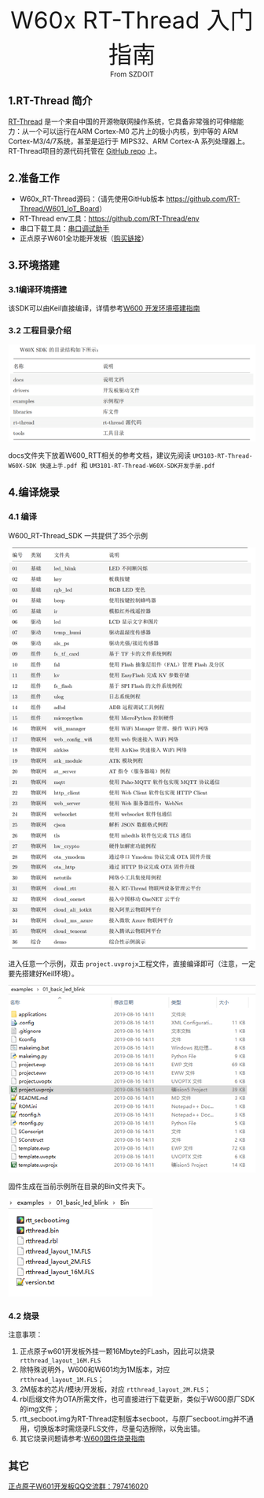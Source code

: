 <center><font size=10>W60x RT-Thread 入门指南</center></font>
<center> From SZDOIT</center>

## 1.RT-Thread 简介

[RT-Thread](http://www.rt-thread.org/) 是一个来自中国的开源物联网操作系统，它具备非常强的可伸缩能力：从一个可以运行在ARM Cortex-M0 芯片上的极小内核，到中等的 ARM Cortex-M3/4/7系统，甚至是运行于 MIPS32、ARM Cortex-A 系列处理器上。 RT-Thread项目的源代码托管在 [GitHub repo](https://github.com/rt-thread) 上。

## 2.准备工作

-   W60x\_RT-Thread源码：（请先使用GitHub版本 <https://github.com/RT-Thread/W601_IoT_Board>）
-   RT-Thread env工具：https://github.com/RT-Thread/env
-   串口下载工具：[串口调试助手](https://download.w600.fun/tool/%E6%98%9F%E9%80%9A%E6%99%BA%E8%81%94%E4%B8%B2%E5%8F%A3%E8%B0%83%E8%AF%95%E4%B8%8B%E8%BD%BD%E5%8A%A9%E6%89%8B.7z)
-   正点原子W601全功能开发板（[购买链接](http://shop.thingsturn.com/)）

## 3.环境搭建

### 3.1编译环境搭建

该SDK可以由Keil直接编译，详情参考[W600 开发环境搭建指南](../app/ide)

### 3.2 工程目录介绍

![image](1551025944478.png)



docs文件夹下放着W600\_RTT相关的参考文档，建议先阅读 `UM3103-RT-Thread-W60X-SDK 快速上手.pdf `和 `UM3101-RT-Thread-W60X-SDK开发手册.pdf`

## 4.编译烧录

### 4.1 编译

W600\_RT-Thread\_SDK 一共提供了35个示例

![1567266339884](1567266339884.png)

进入任意一个示例，双击 `project.uvprojx`工程文件，直接编译即可（注意，一定要先搭建好Keil环境）。



![1567266231646](1567266231646.png)

固件生成在当前示例所在目录的Bin文件夹下。

![1567266565273](1567266565273.png)

### 4.2 烧录

注意事项：

1.  正点原子w601开发板外挂一颗16Mbyte的FLash，因此可以烧录 `rtthread_layout_16M.FLS`
2.  除特殊说明外，W600和W601均为1M版本，对应 `rtthread_layout_1M.FLS`；
3.  2M版本的芯片/模块/开发板，对应 `rtthread_layout_2M.FLS`；
4.  rbl后缀文件为OTA所需文件，也可直接进行下载更新，类似于W600原厂SDK的img文件；
5.  rtt_secboot.img为RT-Thread定制版本secboot，与原厂secboot.img并不通用，切换版本时需烧录FLS文件，尽量勾选擦除，以免出错。
6.  其它烧录问题请参考:[W600固件烧录指南](../app/download.md)

## 其它

[正点原子W601开发板QQ交流群：797416020](https://jq.qq.com/?_wv=1027&k=5fcxk5i)

